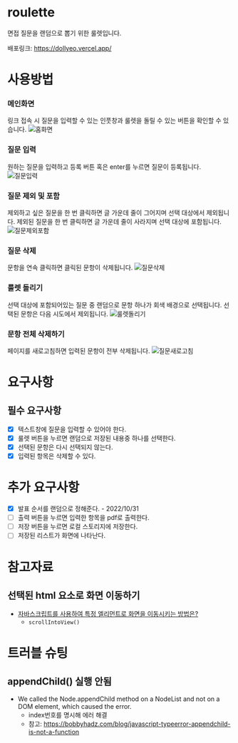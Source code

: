 # roulette

면접 질문을 랜덤으로 뽑기 위한 룰렛입니다.

배포링크: https://dollyeo.vercel.app/

# 사용방법

### 메인화면

링크 접속 시 질문을 입력할 수 있는 인풋창과 룰렛을 돌릴 수 있는 버튼을 확인할 수 있습니다.
![홈화면](https://user-images.githubusercontent.com/67677374/193418668-b364a222-6141-4167-b0e1-b6d1d4c882d3.png)

### 질문 입력

원하는 질문을 입력하고 등록 버튼 혹은 enter를 누르면 질문이 등록됩니다.
![질문입력](https://user-images.githubusercontent.com/67677374/193418925-80b550a8-2257-4812-81c8-d4cc691dc716.gif)

### 질문 제외 및 포함

제외하고 싶은 질문을 한 번 클릭하면 글 가운데 줄이 그어지며 선택 대상에서 제외됩니다.
제외된 질문을 한 번 클릭하면 글 가운데 줄이 사라지며 선택 대상에 포함됩니다.
![질문제외포함](https://user-images.githubusercontent.com/67677374/193419308-af3a8f31-e33f-4475-a715-533deb16acca.gif)

### 질문 삭제

문항을 연속 클릭하면 클릭된 문항이 삭제됩니다.
![질문삭제](https://user-images.githubusercontent.com/67677374/193419363-e7a58b7c-5bd6-4df1-b302-6fe0276e17fb.gif)

### 룰렛 돌리기

선택 대상에 포함되어있는 질문 중 랜덤으로 문항 하나가 회색 배경으로 선택됩니다.
선택된 문항은 다음 시도에서 제외됩니다.
![룰렛돌리기](https://user-images.githubusercontent.com/67677374/193419667-565c0eee-d7cd-4140-971c-badb40000d45.gif)

### 문항 전체 삭제하기

페이지를 새로고침하면 입력된 문항이 전부 삭제됩니다.
![질문새로고침](https://user-images.githubusercontent.com/67677374/193419438-2bf89388-c70d-4377-a7ab-80d27c1f04ea.gif)

# 요구사항

## 필수 요구사항

- [x] 텍스트창에 질문을 입력할 수 있어야 한다.
- [x] 룰렛 버튼을 누르면 랜덤으로 저장된 내용중 하나를 선택한다.
- [x] 선택된 문항은 다시 선택되지 않는다.
- [x] 입력된 항목은 삭제할 수 있다.

# 추가 요구사항

- [x] 발표 순서를 랜덤으로 정해준다. - 2022/10/31
- [ ] 출력 버튼을 누르면 입력한 항목을 pdf로 출력한다.
- [ ] 저장 버튼을 누르면 로컬 스토리지에 저장한다.
- [ ] 저장된 리스트가 화면에 나타난다.

# 참고자료

## 선택된 html 요소로 화면 이동하기

- [자바스크립트를 사용하여 특정 엘리먼트로 화면을 이동시키는 방법은?](https://webisfree.com/2017-03-30/%EC%9E%90%EB%B0%94%EC%8A%A4%ED%81%AC%EB%A6%BD%ED%8A%B8%EB%A5%BC-%EC%82%AC%EC%9A%A9%ED%95%98%EC%97%AC-%ED%8A%B9%EC%A0%95-%EC%97%98%EB%A6%AC%EB%A8%BC%ED%8A%B8%EB%A1%9C-%ED%99%94%EB%A9%B4%EC%9D%84-%EC%9D%B4%EB%8F%99%EC%8B%9C%ED%82%A4%EB%8A%94-%EB%B0%A9%EB%B2%95%EC%9D%80)
  - `scrollIntoView()`

# 트러블 슈팅

## appendChild() 실행 안됨

- We called the Node.appendChild method on a NodeList and not on a DOM element, which caused the error.
  - index번호를 명시해 에러 해결
  - 참고: https://bobbyhadz.com/blog/javascript-typeerror-appendchild-is-not-a-function
